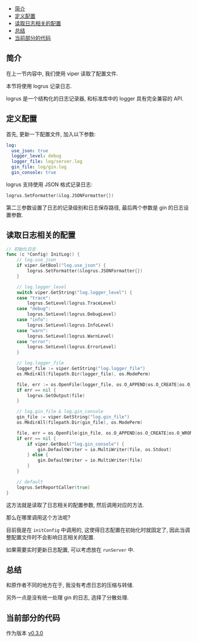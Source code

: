 <!-- TOC -->

- [简介](#简介)
- [定义配置](#定义配置)
- [读取日志相关的配置](#读取日志相关的配置)
- [总结](#总结)
- [当前部分的代码](#当前部分的代码)

<!-- /TOC -->

## 简介

在上一节内容中, 我们使用 viper 读取了配置文件.

本节将使用 logrus 记录日志.

logrus 是一个结构化的日志记录器, 和标准库中的 logger 具有完全兼容的 API.

## 定义配置

首先, 更新一下配置文件, 加入以下参数:

```yaml
log:
  use_json: true
  logger_level: debug
  logger_file: log/server.log
  gin_file: log/gin.log
  gin_console: true
```

logrus 支持使用 JSON 格式记录日志:

```go
logrus.SetFormatter(&log.JSONFormatter{})
```

第二三参数设置了日志的记录级别和日志保存路径,
最后两个参数是 gin 的日志设置参数.

## 读取日志相关的配置

```go
// 初始化日志
func (c *Config) InitLog() {
	// log.use_json
	if viper.GetBool("log.use_json") {
		logrus.SetFormatter(&logrus.JSONFormatter{})
	}

	// log.logger_level
	switch viper.GetString("log.logger_level") {
	case "trace":
		logrus.SetLevel(logrus.TraceLevel)
	case "debug":
		logrus.SetLevel(logrus.DebugLevel)
	case "info":
		logrus.SetLevel(logrus.InfoLevel)
	case "warn":
		logrus.SetLevel(logrus.WarnLevel)
	case "error":
		logrus.SetLevel(logrus.ErrorLevel)
	}

	// log.logger_file
	logger_file := viper.GetString("log.logger_file")
	os.MkdirAll(filepath.Dir(logger_file), os.ModePerm)

	file, err := os.OpenFile(logger_file, os.O_APPEND|os.O_CREATE|os.O_WRONLY, 0666)
	if err == nil {
		logrus.SetOutput(file)
	}

	// log.gin_file & log.gin_console
	gin_file := viper.GetString("log.gin_file")
	os.MkdirAll(filepath.Dir(gin_file), os.ModePerm)

	file, err = os.OpenFile(gin_file, os.O_APPEND|os.O_CREATE|os.O_WRONLY, 0666)
	if err == nil {
		if viper.GetBool("log.gin_console") {
			gin.DefaultWriter = io.MultiWriter(file, os.Stdout)
		} else {
			gin.DefaultWriter = io.MultiWriter(file)
		}
	}

	// default
	logrus.SetReportCaller(true)
}
```

这方法就是读取了日志相关的配置参数, 然后调用对应的方法.

那么在哪里调用这个方法呢?

目前我是在 `initConfig` 中调用的, 这使得日志配置在初始化时就固定了,
因此当调整配置文件时不会影响日志相关的配置.

如果需要实时更新日志配置, 可以考虑放在 `runServer` 中.

## 总结

和原作者不同的地方在于, 我没有考虑日志的压缩与转储.

另外一点是没有统一处理 gin 的日志, 选择了分散处理.

## 当前部分的代码

作为版本 [v0.3.0](https://github.com/zhenhua32/go_web/tree/v0.3.0)
